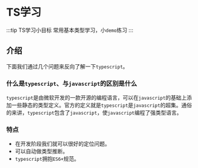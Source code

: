 # TS学习

:::tip TS学习小目标
常用基本类型学习，小`demo`练习
:::

## 介绍

下面我们通过几个问题来反向了解一下`typescript`。

### 什么是`typescript`、与`javascript`的区别是什么

`typescript`是由微软开发的一款开源的编程语言，可以在`javascript`的基础上添加一些静态的类型定义。官方的定义就是`typescript`是`javascript`的超集。通俗的来讲，`typescript`包含了`javascript`，使`javascript`编程了强类型语言。

### 特点

* 在开发阶段我们就可以很好的定位问题。
* 可以自动做类型推断。
* `typescript`拥抱`ES6+`规范。


